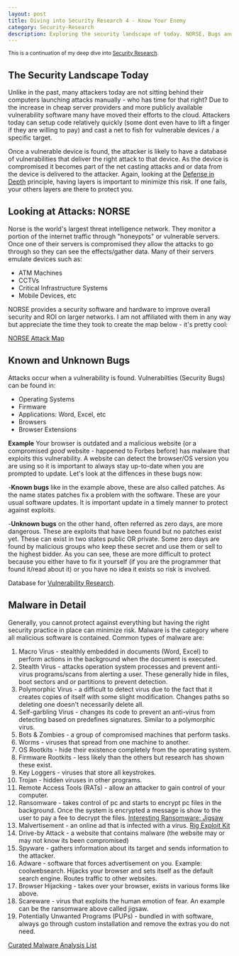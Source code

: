 ```yaml
---
layout: post
title: Diving into Security Research 4 - Know Your Enemy
category: Security-Research
description: Exploring the security landscape of today. NORSE, Bugs and Vulnerabilities, Common Types of Malware.
---
```


<small>This is a continuation of my deep dive into [Security Research](https://www.curatedcode.com/topics-collection/#security-research).</small>

## The Security Landscape Today

Unlike in the past, many attackers today are not sitting behind their computers launching attacks manually - who has time for that right? Due to the increase in cheap server providers and more publicly available vulnerability software many have moved their efforts to the cloud. Attackers today can setup code relatively quickly (some dont even have to lift a finger if they are willing to pay) and cast a net to fish for vulnerable devices / a specific target. 

Once a vulnerable device is found, the attacker is likely to have a database of vulnerabilities that deliver the right attack to that device. As the device is compromised it becomes part of the net casting attacks and or data from the device is delivered to the attacker. Again, looking at the [Defense in Depth](/security-research/2017/01/29/diving-into-security-research-defense-zero-trust/) principle, having layers is important to minimize this risk. If one fails, your others layers are there to protect you.

## Looking at Attacks: NORSE

Norse is the world's largest threat intelligence network. They monitor a portion of the internet traffic through "honeypots" or vulnerable servers. Once one of their servers is compromised they allow the attacks to go through so they can see the effects/gather data. Many of their servers emulate devices such as:

- ATM Machines
- CCTVs
- Critical Infrastructure Systems
- Mobile Devices, etc

NORSE provides a security software and hardware to improve overall security and ROI on larger networks. I am not affiliated with them in any way but appreciate the time they took to create the map below - it's pretty cool:

[NORSE Attack Map](http://map.norsecorp.com/)

## Known and Unknown Bugs

Attacks occur when a vulnerability is found. Vulnerabilties (Security Bugs) can be found in:

- Operating Systems
- Firmware
- Applications: Word, Excel, etc
- Browsers
- Browser Extensions

<strong>Example</strong>
Your browser is outdated and a malicious website (or a compromised *good* website - happened to Forbes before) has malware that exploits this vulnerability. A website can detect the browser/OS version you are using so it is important to always stay up-to-date when you are prompted to update. Let's look at the diffences in these bugs now:

-<strong>Known bugs</strong> like in the example above, these are also called patches. As the name states patches fix a problem with the software. These are your usual software updates. It is important update in a timely manner to protect against exploits.

-<strong>Unknown bugs</strong> on the other hand, often referred as zero days, are more dangerous. These are exploits that have been found but no patches exist yet. These can exist in two states public OR private. Some zero days are found by malicious groups who keep these secret and use them or sell to the highest bidder. As you can see, these are more difficult to protect because you either have to fix it yourself (if you are the programmer that found it/read about it) or you have no idea it exists so risk is involved. 

Database for [Vulnerability Research](https://www.cvedetails.com/).

## Malware in Detail

Generally, you cannot protect against everything but having the right security practice in place can minimize risk. 
Malware is the category where all malicious software is contained. Common types of malware are:

1. Macro Virus - stealthly embedded in documents (Word, Excel) to perform actions in the background when the document is executed.
2. Stealth Virus - attacks operation system processes and prevent anti-virus programs/scans from alerting a user. These generally hide in files, boot sectors and or partitions to prevent detection.
3. Polymorphic Virus - a difficult to detect virus due to the fact that it creates copies of itself with some slight modification. Changes paths so deleting one doesn't necessarily delete all. 
4. Self-garbling Virus - changes its code to prevent an anti-virus from detecting based on predefines signatures. Similar to a polymorphic virus.
5. Bots &amp; Zombies - a group of compromised machines that perform tasks.
6. Worms - viruses that spread from one machine to another.
7. OS Rootkits - hide their existence completely from the operating system.
8. Firmware Rootkits - less likely than the others but research has shown these exist.
9. Key Loggers - viruses that store all keystrokes.
10. Trojan - hidden viruses in other programs.
11. Remote Access Tools (RATs) - allow an attacker to gain control of your computer.
12. Ransomware - takes control of pc and starts to encrypt pc files in the background. Once the system is encrypted a message is show to the user to pay a fee to decrypt the files. [Interesting Ransomware: Jigsaw](https://www.bleepingcomputer.com/news/security/jigsaw-ransomware-decrypted-will-delete-your-files-until-you-pay-the-ransom/)
13. Malvertisement - an online ad that is infected with a virus. [Rig Exploit Kit](https://blog.malwarebytes.com/cybercrime/exploits/2016/09/rig-exploit-kit-takes-on-large-malvertising-campaign/)
14. Drive-by Attack - a website that contains malware (the website may or may not know its been compromised)
15. Spyware - gathers information about its target and sends information to the attacker.
16. Adware - software that forces advertisement on you. Example: coolwebsearch. Hijacks your browser and sets itself as the default search engine. Routes traffic to other websites. 
17. Browser Hijacking - takes over your browser, exists in various forms like above.
18. Scareware - virus that exploits the human emotion of fear. An example can be the ransomware above called jigsaw.
19. Potentially Unwanted Programs (PUPs) - bundled in with software, always go through custom installation and remove the extras you do not need.

[Curated Malware Analysis List](https://github.com/rshipp/awesome-malware-analysis)





